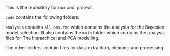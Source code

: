 This is the repository for our cool project.

`code` contains the following folders:

`analysis` contains `all_bms.rmd` which contains the 
analysis for the Bayesian model selection.
It also contains the `main` folder which contains  the analysis files for 
The hierarchical and PCA modelling.

The other folders contain files for data extraction, cleaning and processing.
